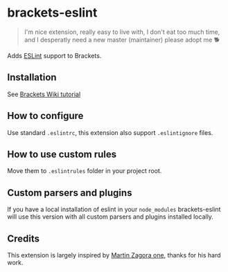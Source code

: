 # brackets-eslint

> I'm nice extension, really easy to live with, I don't eat too much time, and I desperatly need a new master (maintainer) please adopt me :dog2:

Adds [ESLint](http://eslint.org/) support to Brackets.

## Installation

See [Brackets Wiki tutorial](https://github.com/adobe/brackets/wiki/Brackets-Extensions)

## How to configure

Use standard `.eslintrc`, this extension also support `.eslintignore` files.

## How to use custom rules

Move them to `.eslintrules` folder in your project root.

## Custom parsers and plugins

If you have a local installation of eslint in your `node_modules` brackets-eslint will use this version with all custom parsers and plugins installed locally.


## Credits

This extension is largely inspired by [Martin Zagora one](https://github.com/zaggino/brackets-eslint), thanks for his hard work.
